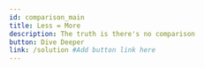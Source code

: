 ```yaml
---
id: comparison_main
title: Less = More
description: The truth is there's no comparison
button: Dive Deeper
link: /solution #Add button link here
---
```

